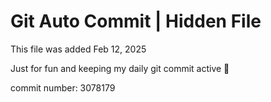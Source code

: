 # Git Auto Commit | Hidden File

This file was added Feb 12, 2025

Just for fun and keeping my daily git commit active 🤪

commit number: 3078179
